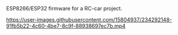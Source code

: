 ESP8266/ESP32 firmware for a RC-car project.

https://user-images.githubusercontent.com/15804937/234292148-91fb5b22-4c60-4be7-8c9f-88938697ec7b.mp4
